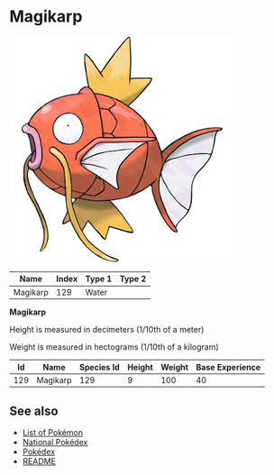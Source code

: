 # Magikarp


![Magikarp](images/129.png)

| **Name** | **Index** | **Type 1** | **Type 2** |
|----|----|----|----|
| Magikarp | 129 | Water  |  |

**Magikarp** 


Height is measured in decimeters (1/10th of a meter)

Weight is measured in hectograms (1/10th of a kilogram)

| **Id** | **Name** | **Species Id** | **Height** | **Weight** | **Base Experience** |
|--------|----------|----------------|------------|------------|---------------------|
| 129 | Magikarp | 129 | 9 | 100 | 40 |


## See also

- [List of Pokémon](../pokemon.md)
- [National Pokédex](../national_pokedex.md)
- [Pokédex](../pokedex.md)
- [README](../README.md)
